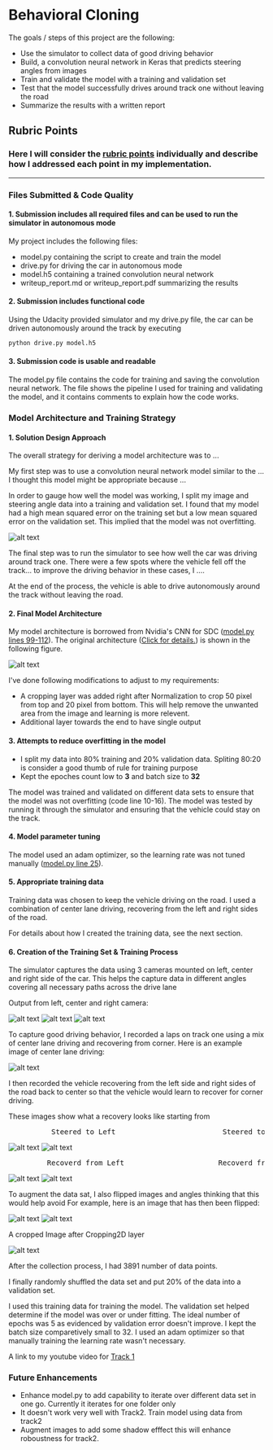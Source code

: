 # **Behavioral Cloning** 

The goals / steps of this project are the following:
* Use the simulator to collect data of good driving behavior
* Build, a convolution neural network in Keras that predicts steering angles from images
* Train and validate the model with a training and validation set
* Test that the model successfully drives around track one without leaving the road
* Summarize the results with a written report


[//]: # (Image References)

[right]: ./img/rightCamera.jpg "Right Camera Image"
[center]: ./img/centerCamera.jpg "Center Camera Image"
[left]: ./img/leftCamera.jpg "Left Camera Image"
[centerDriving]: ./img/centerDrive.jpg "Recover From Left"
[centerDrivingFlipped]: ./img/centerDriveFlipped.jpg "Flipped Image"
[rightSteered]: ./img/recoveringFromRightCorner.jpg "Steered Right"
[leftSteered]: ./img/recoveringFromLeftCorner.jpg "Steered Left"
[recoveredRight]: ./img/recoveredFromRight.jpg "Recoverd From Right"
[recoveredLeft]: ./img/recoveredFromLeft.jpg "Recoverd From Left"
[cropped]: ./img/cropped.jpg "Cropped Image"
[meanError]: ./img/MeanSquareError.png "Mean Square Error"
[cnn]: ./img/cnn_nvidia.png "Mean Square Error"

## Rubric Points
### Here I will consider the [rubric points](https://review.udacity.com/#!/rubrics/432/view) individually and describe how I addressed each point in my implementation.  

---
### Files Submitted & Code Quality

#### 1. Submission includes all required files and can be used to run the simulator in autonomous mode

My project includes the following files:
* model.py containing the script to create and train the model
* drive.py for driving the car in autonomous mode
* model.h5 containing a trained convolution neural network 
* writeup_report.md or writeup_report.pdf summarizing the results

#### 2. Submission includes functional code
Using the Udacity provided simulator and my drive.py file, the car can be driven autonomously around the track by executing 
```sh
python drive.py model.h5
```

#### 3. Submission code is usable and readable

The model.py file contains the code for training and saving the convolution neural network. The file shows the pipeline I used for training and validating the model, and it contains comments to explain how the code works.

### Model Architecture and Training Strategy

#### 1. Solution Design Approach

The overall strategy for deriving a model architecture was to ...

My first step was to use a convolution neural network model similar to the ... I thought this model might be appropriate because ...

In order to gauge how well the model was working, I split my image and steering angle data into a training and validation set. I found that my model had a high mean squared error on the training set but a low mean squared error on the validation set. This implied that the model was not overfitting. 

![alt text][meanError]

The final step was to run the simulator to see how well the car was driving around track one. There were a few spots where the vehicle fell off the track... to improve the driving behavior in these cases, I ....

At the end of the process, the vehicle is able to drive autonomously around the track without leaving the road.

#### 2. Final Model Architecture

My model architecture is borrowed from Nvidia's CNN for SDC ([model.py lines 99-112](model.py#L99-L112)). 
The original architecture ([Click for details.](https://images.nvidia.com/content/tegra/automotive/images/2016/solutions/pdf/end-to-end-dl-using-px.pdf "Click for details.")) is shown in the following figure. 

![alt text][cnn]

I've done following modifications to adjust to my requirements:
* A cropping layer was added right after Normalization to crop 50 pixel from top and 20 pixel from bottom. This will help remove the unwanted area from the image and learning is more relevent.
* Additional layer towards the end to have single output

#### 3. Attempts to reduce overfitting in the model

* I split my  data into 80% training and 20% validation data. Spliting 80:20 is consider a good thumb of rule for training purpose
* Kept the epoches count low to **3** and batch size to **32**

The model was trained and validated on different data sets to ensure that the model was not overfitting (code line 10-16). The model was tested by running it through the simulator and ensuring that the vehicle could stay on the track.

#### 4. Model parameter tuning

The model used an adam optimizer, so the learning rate was not tuned manually ([model.py line 25](model.py#L115)).

#### 5. Appropriate training data

Training data was chosen to keep the vehicle driving on the road. I used a combination of center lane driving, recovering from the left and right sides of the road. 

For details about how I created the training data, see the next section. 

#### 6. Creation of the Training Set & Training Process

The simulator captures the data using 3 cameras mounted on left, center and right side of the car. This helps the capture data in different angles covering all necessary paths across the drive lane

Output from left, center and right camera:

![alt text][left]
![alt text][center]
![alt text][right]

To capture good driving behavior, I recorded a laps on track one using a mix of center lane driving and recovering from corner. Here is an example image of center lane driving:

![alt text][centerDriving]

I then recorded the vehicle recovering from the left side and right sides of the road back to center so that the vehicle would learn to recover for corner driving. 

These images show what a recovery looks like starting from

<pre>          Steered to Left                         Steered to Right </pre>

![alt text][leftSteered]
![alt text][rightSteered]

<pre>         Recoverd from Left                      Recoverd from Right </pre>
![alt text][recoveredLeft]
![alt text][recoveredRight]

To augment the data sat, I also flipped images and angles thinking that this would help avoid  For example, here is an image that has then been flipped:

![alt text][centerDriving]
![alt text][centerDrivingFlipped]

A cropped Image after Cropping2D layer

![alt text][cropped]

After the collection process, I had 3891 number of data points.


I finally randomly shuffled the data set and put 20% of the data into a validation set. 

I used this training data for training the model. The validation set helped determine if the model was over or under fitting. The ideal number of epochs was 5 as evidenced by validation error doesn't improve. I kept the batch size comparetively small to 32. I used an adam optimizer so that manually training the learning rate wasn't necessary.


A link to my youtube video for [Track 1](https://youtu.be/k8vlqTaB4sc "Track 1")

### Future Enhancements

* Enhance model.py to add capability to iterate over different data set in one go. Currently it iterates for one folder only
* It doesn't work very well with Track2. Train model using data from track2   
* Augment images to add some shadow efffect this will enhance roboustness for track2.
